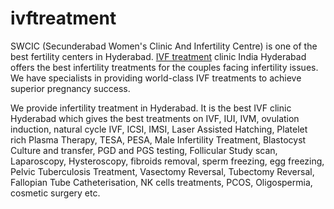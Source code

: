 # ivftreatment
SWCIC (Secunderabad Women's Clinic And Infertility Centre) is one of the best fertility centers in Hyderabad. <a href="https://www.swcic.com">IVF treatment</a> clinic India Hyderabad offers the best infertility treatments for the couples facing infertility issues. We have specialists in providing world-class IVF treatments to achieve superior pregnancy success.
 
We provide infertility treatment in Hyderabad. It is the best IVF clinic Hyderabad which gives the best treatments on IVF, IUI, IVM, ovulation induction, natural cycle IVF, ICSI, IMSI, Laser Assisted Hatching, Platelet rich Plasma Therapy, TESA, PESA, Male Infertility Treatment, Blastocyst Culture and transfer, PGD and PGS testing, Follicular Study scan, Laparoscopy, Hysteroscopy, fibroids removal, sperm freezing, egg freezing, Pelvic Tuberculosis Treatment, Vasectomy Reversal, Tubectomy Reversal, Fallopian Tube Catheterisation, NK cells treatments, PCOS, Oligospermia, cosmetic surgery etc.
